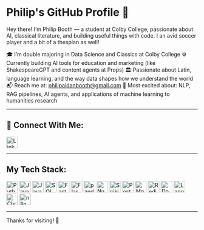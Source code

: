 # Philip's GitHub Profile 👋

Hey there! I’m Philip Booth — a student at Colby College, passionate about AI, classical literature, and building useful things with code. I an avid soccer player and a bit of a thespian as well!

🎓 I’m double majoring in Data Science and Classics at Colby College
⚙️ Currently building AI tools for education and marketing (like ShakespeareGPT and content agents at Props)
🏛️ Passionate about Latin, language learning, and the way data shapes how we understand the world
📬 Reach me at: philipaidanbooth@gmail.com
🧠 Most excited about: NLP, RAG pipelines, AI agents, and applications of machine learning to humanities research

---

## 🔗 Connect With Me:
<p align="left">
  <a href="https://www.linkedin.com/in/philipbooth/">
    <img src="https://cdn.jsdelivr.net/gh/devicons/devicon/icons/linkedin/linkedin-original.svg" width="30" title="LinkedIn"/>
  </a>
</p>

---

## My Tech Stack:

<p align="left">
  <img src="https://cdn.jsdelivr.net/gh/devicons/devicon/icons/python/python-original.svg" width="30" title="Python"/>
  <img src="https://cdn.jsdelivr.net/gh/devicons/devicon/icons/javascript/javascript-original.svg" width="30" title="JavaScript"/>
  <img src="https://cdn.jsdelivr.net/gh/devicons/devicon/icons/java/java-original.svg" width="30" title="Java"/>
  <img src="https://cdn.jsdelivr.net/gh/devicons/devicon/icons/sqlite/sqlite-original.svg" width="30" title="SQL"/>
  <img src="https://cdn.jsdelivr.net/gh/devicons/devicon/icons/fastapi/fastapi-original.svg" width="30" title="FastAPI"/>
  <img src="https://cdn.jsdelivr.net/gh/devicons/devicon/icons/flask/flask-original.svg" width="30" title="Flask"/>
  <img src="https://cdn.jsdelivr.net/gh/devicons/devicon/icons/pandas/pandas-original.svg" width="30" title="pandas"/>
  <img src="https://cdn.jsdelivr.net/gh/devicons/devicon/icons/numpy/numpy-original.svg" width="30" title="NumPy"/>
  <img src="https://cdn.jsdelivr.net/gh/devicons/devicon/icons/scikitlearn/scikitlearn-original.svg" width="30" title="Scikit-learn"/>
  <img src="https://cdn.jsdelivr.net/gh/devicons/devicon/icons/postgresql/postgresql-original.svg" width="30" title="PostgreSQL"/>
  <img src="https://cdn.jsdelivr.net/gh/devicons/devicon/icons/mongodb/mongodb-original.svg" width="30" title="MongoDB"/>
  <img src="https://cdn.jsdelivr.net/gh/devicons/devicon/icons/redis/redis-original.svg" width="30" title="Redis"/>
  <img src="https://cdn.jsdelivr.net/gh/devicons/devicon/icons/docker/docker-original.svg" width="30" title="Docker"/>
  <img src="https://seeklogo.com/vector-logo/611655/langchain-icon" width="30" title="LangChain"/>
  <img src="https://images.seeklogo.com/logo-png/48/2/chroma-logo-png_seeklogo-482133.png" width="30" title="ChromaDB"/>
  <img src="https://beget.com/en/cloud/marketplace/n8n" width="30" title="n8n"/>
</p>

---

Thanks for visiting! 🌟
